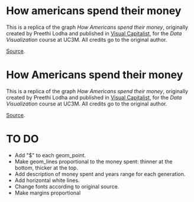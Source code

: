 # How americans spend their money

This is a replica of the graph *How Americans spend their money*, originally created by Preethi Lodha and published in [Visual Capitalist](https://www.visualcapitalist.com/), for the *Data Visualization* course at UC3M. All credits go to the original author.

[Source](https://www.visualcapitalist.com/cp/how-americans-spend-their-money-2022/).

# How Americans spend their money

This is a replica of the graph *How Americans spend their money*, originally created by Preethi Lodha and published in [Visual Capitalist](https://www.visualcapitalist.com/), for the *Data Visualization* course at UC3M. All credits go to the original author.

[Source](https://www.visualcapitalist.com/cp/how-americans-spend-their-money-2022/).

# TO DO
- Add "$" to each geom_point.
- Make geom_lines proportional to the money spent: thinner at the bottom, thicker at the top.
- Add description of money spent and years range for each generation.
- Add horizontal white lines.
- Change fonts according to original source.
- Make margins proportional
